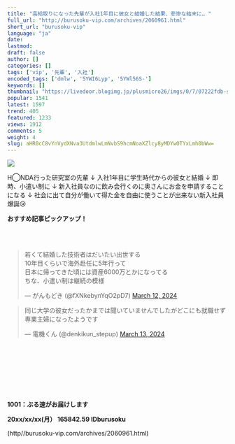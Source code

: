 ```yaml
---
title: "高給取りになった先輩が入社1年目に彼女と結婚した結果、悲惨な結末に… "
full_url: "http://burusoku-vip.com/archives/2060961.html"
short_url: "burusoku-vip"
language: "ja"
date: 
lastmod: 
draft: false
author: []
categories: []
tags: ['vip', '先輩', '入社']
encoded_tags: ['dmlw', '5YWI6Lyp', '5YWl56S-']
keywords: []
thumbnail: "https://livedoor.blogimg.jp/plusmicro26/imgs/0/7/07222fdb-s.png"
popular: 1541
latest: 1597
trend: 405
featured: 1233
views: 1912
comments: 5
weight: 4
slug: aHR0cC8vYnVydXNva3UtdmlwLmNvbS9hcmNoaXZlcy8yMDYwOTYxLmh0bWw=
---
```


![](https://livedoor.blogimg.jp/plusmicro26/imgs/0/7/07222fdb-s.png)

<div><p>H◯NDA行った研究室の先輩 ↓ 入社1年目に学生時代からの彼女と結婚 ↓ 即時、小遣い制に ↓ 新入社員なのに飲み会行くのに奥さんにお金を申請することになる ↓ 社会に出て自分が働いて得た金を自由に使うことが出来ない新入社員爆誕😢</p><p><b>おすすめ記事ピックアップ！</b></p> <p id='divPC2'> </p> <p></p><br> <br> <blockquote class='twitter-tweet'><p lang='ja' dir='ltr'>若くて結婚した技術者はだいたい出世する<br>10年目くらいで海外赴任に5年行って<br>日本に帰ってきた頃には資産6000万とかになってる<br>ちな、小遣い制は継続の模様</p>— がんもどき (@fXNkebynYqO2pD7) <a href='https//twitter.com/fXNkebynYqO2pD7/status/1767595797351469288?ref_src=twsrc%5Etfw'>March 12, 2024</a></blockquote> <blockquote class='twitter-tweet'><p lang='ja' dir='ltr'>同じ大学の彼女だったかまでは聞いていませんでしたがどこにも就職せず専業主婦になったようです</p>— 電機くん (@denkikun_stepup) <a href='https//twitter.com/denkikun_stepup/status/1767702616010801208?ref_src=twsrc%5Etfw'>March 13, 2024</a></blockquote> <br clear='left'> <br> <br> <p></p> <br> <p id='csw_block'></p> <p id='divSP1'> </p> <br><p><b>1001：ぶる速がお届けします <p> 20xx/xx/xx(月） 165842.59 IDburusoku</p></b></p> <p id='divSP'> </p> </div>

(http//burusoku-vip.com/archives/2060961.html)
